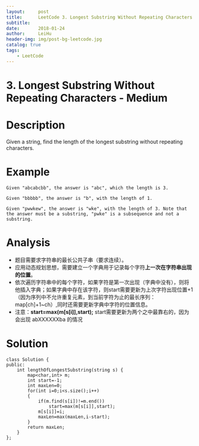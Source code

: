 ```yaml
---
layout:     post
title:      LeetCode 3. Longest Substring Without Repeating Characters
subtitle:   
date:       2018-01-24
author:     LeiHu
header-img: img/post-bg-leetcode.jpg
catalog: true
tags:
    - LeetCode
---
```

# 3. Longest Substring Without Repeating Characters - Medium

# Description
Given a string, find the length of the longest substring without repeating characters.

# Example
```
Given "abcabcbb", the answer is "abc", which the length is 3.

Given "bbbbb", the answer is "b", with the length of 1.

Given "pwwkew", the answer is "wke", with the length of 3. Note that the answer must be a substring, "pwke" is a subsequence and not a substring.
```

# Analysis
- 题目需要求字符串的最长公共子串（要求连续）。
- 应用动态规划思想，需要建立一个字典用于记录每个字符**上一次在字符串出现的位置**。
- 依次遍历字符串中的每个字符，如果字符是第一次出现（字典中没有），则将他插入字典；如果字典中存在该字符，则start需要更新为上次字符出现位置+1（因为序列中不允许重复元素，到当前字符为止的最长序列：map[ch]+1~ch）,同时还需要更新字典中字符的位置信息。
- 注意：**start=max(m[s[i]],start);** start需要更新为两个之中最靠右的，因为会出现 abXXXXXXba 的情况

# Solution
```
class Solution {
public:
    int lengthOfLongestSubstring(string s) {
        map<char,int> m;
        int start=-1;
        int maxLen=0;
        for(int i=0;i<s.size();i++)
        {
            if(m.find(s[i])!=m.end())
                start=max(m[s[i]],start);
            m[s[i]]=i;
            maxLen=max(maxLen,i-start);
        }
        return maxLen;
    }
};
```
